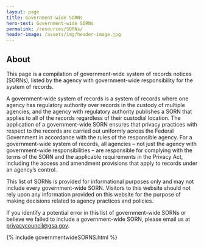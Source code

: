 ```yaml
---
layout: page
title: Government-wide SORNs
hero-text: Government-wide SORNs
permalink: /resources/SORNs/
header-image: /assets/img/header-image.jpg
---
```

<h2 class="font-sans-lg text-primary-darker">About</h2>

<p class="font-sans-sm">This page is a compilation of government-wide system of records notices (SORNs), listed by the agency with government-wide responsibility for the system of records.</p>

<p class="font-sans-sm">A government-wide system of records is a system of records where one agency has regulatory authority over records in the custody of multiple agencies, and the agency with regulatory authority publishes a SORN that applies to all of the records regardless of their custodial location. The application of a government-wide SORN ensures that privacy practices with respect to the records are carried out uniformly across the Federal Government in accordance with the rules of the responsible agency. For a government-wide system of records, all agencies – not just the agency with government-wide responsibilities – are responsible for complying with the terms of the SORN and the applicable requirements in the Privacy Act, including the access and amendment provisions that apply to records under an agency’s control.</p>

<p class="font-sans-sm">This list of SORNs is provided for informational purposes only and may not include every government-wide SORN. Visitors to this website should not rely upon any information provided on this website for the purpose of making decisions related to agency practices and policies.</p>

<p class="font-sans-sm">If you identify a potential error in this list of government-wide SORNs or believe we failed to include a government-wide SORN, please email us at <a href="mailto:privacycouncil@gsa.gov">privacycouncil@gsa.gov</a>.

</p>
{% include governmentwideSORNS.html %}
